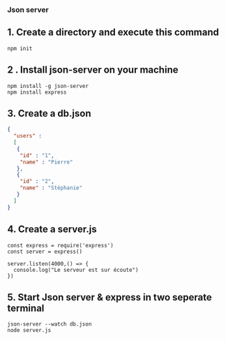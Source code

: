 ### Json server

## 1. Create a directory and execute this command
``` TERMINAL
npm init
```

## 2 . Install json-server on your machine
``` TERMINAL
npm install -g json-server
npm install express
```
## 3. Create a db.json

```json
{
  "users" : 
  [
   {
    "id" : "1",
    "name" : "Pierre"
   },
   {
    "id" : "2",
    "name" : "Stéphanie"
   }
  ]
}
```
## 4. Create a server.js

```JS
const express = require('express')
const server = express()

server.listen(4000,() => {
  console.log("Le serveur est sur écoute")
})
```

## 5. Start Json server & express in two seperate terminal
```TERMINAL
json-server --watch db.json
node server.js
```
